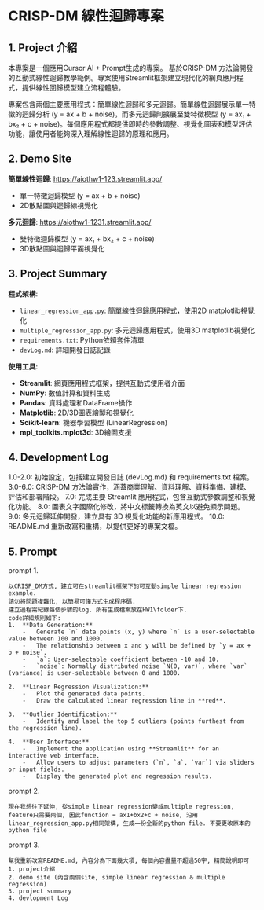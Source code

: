 # CRISP-DM 線性迴歸專案

## 1. Project 介紹

本專案是一個應用Cursor AI + Prompt生成的專案。
基於CRISP-DM 方法論開發的互動式線性迴歸教學範例。專案使用Streamlit框架建立現代化的網頁應用程式，提供線性回歸模型建立流程體驗。

專案包含兩個主要應用程式：簡單線性迴歸和多元迴歸。簡單線性迴歸展示單一特徵的迴歸分析 (y = ax + b + noise)，而多元迴歸則擴展至雙特徵模型 (y = ax₁ + bx₂ + c + noise)。每個應用程式都提供即時的參數調整、視覺化圖表和模型評估功能，讓使用者能夠深入理解線性迴歸的原理和應用。

## 2. Demo Site

**簡單線性迴歸**: https://aiothw1-123.streamlit.app/
- 單一特徵迴歸模型 (y = ax + b + noise)
- 2D散點圖與迴歸線視覺化

**多元迴歸**: https://aiothw1-1231.streamlit.app/
- 雙特徵迴歸模型 (y = ax₁ + bx₂ + c + noise)
- 3D散點圖與迴歸平面視覺化

## 3. Project Summary

**程式架構**:
- `linear_regression_app.py`: 簡單線性迴歸應用程式，使用2D matplotlib視覺化
- `multiple_regression_app.py`: 多元迴歸應用程式，使用3D matplotlib視覺化
- `requirements.txt`: Python依賴套件清單
- `devLog.md`: 詳細開發日誌記錄

**使用工具**:
- **Streamlit**: 網頁應用程式框架，提供互動式使用者介面
- **NumPy**: 數值計算和資料生成
- **Pandas**: 資料處理和DataFrame操作
- **Matplotlib**: 2D/3D圖表繪製和視覺化
- **Scikit-learn**: 機器學習模型 (LinearRegression)
- **mpl_toolkits.mplot3d**: 3D繪圖支援

## 4. Development Log

1.0-2.0: 初始設定，包括建立開發日誌 (devLog.md) 和 requirements.txt 檔案。
3.0-6.0: CRISP-DM 方法論實作，涵蓋商業理解、資料理解、資料準備、建模、評估和部署階段。
7.0: 完成主要 Streamlit 應用程式，包含互動式參數調整和視覺化功能。
8.0: 圖表文字國際化修改，將中文標籤轉換為英文以避免顯示問題。
9.0: 多元迴歸延伸開發，建立具有 3D 視覺化功能的新應用程式。
10.0: README.md 重新改寫和重構，以提供更好的專案文檔。

## 5. Prompt
prompt 1.
```text
以CRISP_DM方式, 建立可在streamlit框架下的可互動simple linear regression example. 
請勿將問題複雜化, 以簡易可懂方式生成程序碼. 
建立過程需紀錄每個步驟的log. 所有生成檔案放在HW1\folder下.
code詳細規則如下:
1.  **Data Generation:**
    -   Generate `n` data points (x, y) where `n` is a user-selectable value between 100 and 1000.
    -   The relationship between x and y will be defined by `y = ax + b + noise`.
    -   `a`: User-selectable coefficient between -10 and 10.
    -   `noise`: Normally distributed noise `N(0, var)`, where `var` (variance) is user-selectable between 0 and 1000.

2.  **Linear Regression Visualization:**
    -   Plot the generated data points.
    -   Draw the calculated linear regression line in **red**.

3.  **Outlier Identification:**
    -   Identify and label the top 5 outliers (points furthest from the regression line).

4.  **User Interface:**
    -   Implement the application using **Streamlit** for an interactive web interface.
    -   Allow users to adjust parameters (`n`, `a`, `var`) via sliders or input fields.
    -   Display the generated plot and regression results.
```
prompt 2.
```text
現在我想往下延伸, 從simple linear regression變成multiple regression, feature只需要兩個, 因此function = ax1+bx2+c + noise, 沿用linear_regression_app.py相同架構, 生成一份全新的python file. 不要更改原本的python file
```
prompt 3.
```text
幫我重新改寫README.md, 內容分為下面幾大項, 每個內容盡量不超過50字, 精簡說明即可
1. project介紹
2. demo site (內含兩個site, simple linear regression & multiple regression)
3. project summary
4. devlopment Log
```

